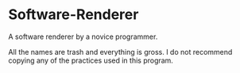 # Software-Renderer
A software renderer by a novice programmer.

All the names are trash and everything is gross. I do not recommend copying any of the practices used in this program.
